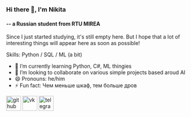 ### Hi there 👋, I'm Nikita
#### -- a Russian student from RTU MIREA

Since I just started studying, it's still empty here. But I hope that a lot of interesting things will appear here as soon as possible!

Skills: Python / SQL / ML (a bit)

- 🌱 I’m currently learning Python, C#, ML thingies 
- 👯 I’m looking to collaborate on various simple projects based aroud AI 
- 😄 Pronouns: he/him 
- ⚡ Fun fact: Чем меньше шкаф, тем больше дров 


[<img src='https://cdn.jsdelivr.net/npm/simple-icons@3.0.1/icons/github.svg' alt='github' height='40'>](https://github.com/chaberis)  [<img src='https://cdn.jsdelivr.net/npm/simple-icons@3.0.1/icons/vk.svg' alt='vk' height='40'>](https://vk.com/chaberis)  [<img src='https://cdn.jsdelivr.net/npm/simple-icons@3.0.1/icons/telegram.svg' alt='telegram' height='40'>](https://t.me/chsberis)  
